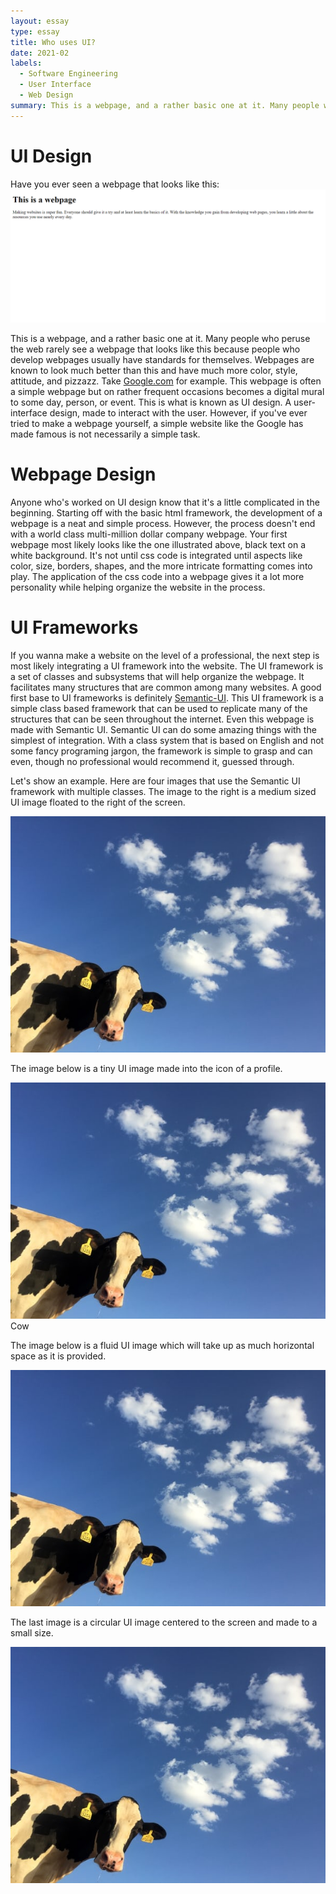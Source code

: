 ```yaml
---
layout: essay
type: essay
title: Who uses UI?
date: 2021-02
labels:
  - Software Engineering
  - User Interface
  - Web Design
summary: This is a webpage, and a rather basic one at it. Many people who peruse the web rarely see a webpage that looks like this because people who develop webpages usually have standards for themselves. Webpages are known to look much better than this and have much more color, style, attitude, and pizzazz. Take Google.com for example. This webpage is often a simple webpage but on rather frequent occasions becomes a digital mural to some day, person, or event. This is what is known as UI design. A user-interface design, made to interact with the user. However, if you've ever tried to make a webpage yourself, a simple website like the Google has made famous is not necessarily a simple task.
---
```


# UI Design
Have you ever seen a webpage that looks like this:
<img class="ui fluid bordered image" src="../images/basic-webpage-example.PNG">

This is a webpage, and a rather basic one at it. Many people who peruse the web rarely see a webpage that looks like this because people who develop webpages usually have standards for themselves. Webpages are known to look much better than this and have much more color, style, attitude, and pizzazz. Take [Google.com](google.com) for example. This webpage is often a simple webpage but on rather frequent occasions becomes a digital mural to some day, person, or event. This is what is known as UI design. A user-interface design, made to interact with the user. However, if you've ever tried to make a webpage yourself, a simple website like the Google has made famous is not necessarily a simple task.

# Webpage Design

Anyone who's worked on UI design know that it's a little complicated in the beginning. Starting off with the basic html framework, the development of a webpage is a neat and simple process. However, the process doesn't end with a world class multi-million dollar company webpage. Your first webpage most likely looks like the one illustrated above, black text on a white background. It's not until css code is integrated until aspects like color, size, borders, shapes, and the more intricate formatting comes into play. The application of the css code into a webpage gives it a lot more personality while helping organize the website in the process.

# UI Frameworks

If you wanna make a website on the level of a professional, the next step is most likely integrating a UI framework into the website. The UI framework is a set of classes and subsystems that will help organize the webpage. It facilitates many structures that are common among many websites. A good first base to UI frameworks is definitely [Semantic-UI](https://semantic-ui.com/). This UI framework is a simple class based framework that can be used to replicate many of the structures that can be seen throughout the internet. Even this webpage is made with Semantic UI.
  Semantic UI can do some amazing things with the simplest of integration. With a class system that is based on English and not some fancy programing jargon, the framework is simple to grasp and can even, though no professional would recommend it, guessed through.

Let's show an example. Here are four images that use the Semantic UI framework with multiple classes. The image to the right is a medium sized UI image floated to the right of the screen.

<img class="ui medium right floated image" src="../images/Cow.jpg">

The image below is a tiny UI image made into the icon of a profile.

<img class="ui avatar image" src="../images/Cow.jpg">
<span>Cow</span>

The image below is a fluid UI image which will take up as much horizontal space as it is provided.

<img class="ui fluid image" src="../images/Cow.jpg">

The last image is a circular UI image centered to the screen and made to a small size.

<img class="ui small circular centered image" src="../images/Cow.jpg">
